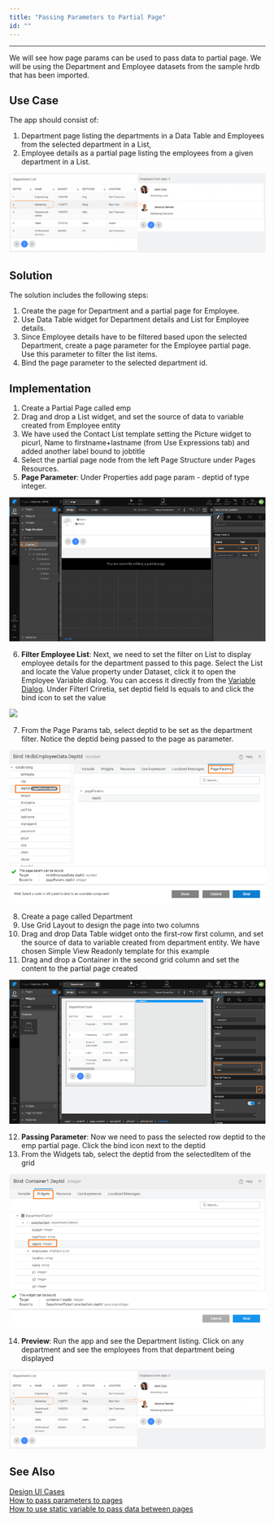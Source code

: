 ```yaml
---
title: "Passing Parameters to Partial Page"
id: ""
---
```

---

We will see how page params can be used to pass data to partial page. We will be using the Department and Employee datasets from the sample hrdb that has been imported.

## Use Case

The app should consist of:

1. Department page listing the departments in a Data Table and Employees from the selected department in a List,
2. Employee details as a partial page listing the employees from a given department in a List.

[![](/learn/assets/ppp_run.png)](/learn/assets/ppp_run.png)

## Solution

The solution includes the following steps:

1. Create the page for Department and a partial page for Employee.
2. Use Data Table widget for Department details and List for Employee details.
3. Since Employee details have to be filtered based upon the selected Department, create a page parameter for the Employee partial page. Use this parameter to filter the list items.
4. Bind the page parameter to the selected department id.

## Implementation

1. Create a Partial Page called emp
2. Drag and drop a List widget, and set the source of data to variable created from Employee entity
3. We have used the Contact List template setting the Picture widget to picurl, Name to firstname+lastname (from Use Expressions tab) and added another label bound to jobtitle
4. Select the partial page node from the left Page Structure under Pages Resources.
5. **Page Parameter**: Under Properties add page param - deptid of type integer. 

[![](/learn/assets/ppp_emp_param.png)](/learn/assets/ppp_emp_param.png)

6. **Filter Employee List**: Next, we need to set the filter on List to display employee details for the department passed to this page. Select the List and locate the Value property under Dataset, click it to open the Employee Variable dialog. You can access it directly from the [Variable Dialog](/learn/assets/var_sel.png). Under Filterl Criretia, set deptid field Is equals to and click the bind icon to set the value 

[![](http://pm.wavemaker.com../assets/ppp_emp_lvdata.png)](http://pm.wavemaker.com../assets/ppp_emp_lvdata.png)

7. From the Page Params tab, select deptid to be set as the department filter. Notice the deptid being passed to the page as parameter. 

[![](/learn/assets/ppp_emp_lvbind.png)](/learn/assets/ppp_emp_lvbind.png)

8. Create a page called Department
9. Use Grid Layout to design the page into two columns
10. Drag and drop Data Table widget onto the first-row first column, and set the source of data to variable created from department entity. We have chosen Simple View Readonly template for this example
11. Drag and drop a Container in the second grid column and set the content to the partial page created 

[![](/learn/assets/ppp_design.png)](/learn/assets/ppp_design.png)

12. **Passing Parameter**: Now we need to pass the selected row deptid to the emp partial page. Click the bind icon next to the deptid
13. From the Widgets tab, select the deptid from the selectedItem of the grid 

[![](/learn/assets/ppp_parambind.png)](/learn/assets/ppp_parambind.png)

14. **Preview**: Run the app and see the Department listing. Click on any department and see the employees from that department being displayed 

[![ppp_run](/learn/assets/ppp_run.png)](/learn/assets/ppp_run.png)

## See Also

[Design UI Cases](/learn/app-development/ui-design/use-cases-ui-design/)   
[How to pass parameters to pages](/learn/how-tos/passing-parameters-pages/)  
[How to use static variable to pass data between pages](/learn/how-tos/use-static-variable-pass-data-pages/)  


